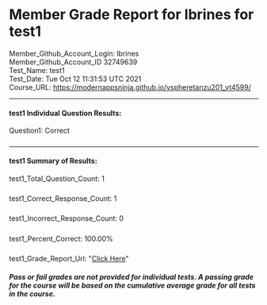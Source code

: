# Member Grade Report for lbrines for test1  
   
Member_Github_Account_Login: lbrines  
Member_Github_Account_ID 32749639  
Test_Name: test1  
Test_Date: Tue Oct 12 11:31:53 UTC 2021  
Course_URL: https://modernappsninja.github.io/vspheretanzu201_vt4599/  
   
---  
#### test1 Individual Question Results:  
Question1: Correct  
#####  
---  
#### test1 Summary of Results:  
test1_Total_Question_Count: 1  
#####  
test1_Correct_Response_Count: 1  
#####  
test1_Incorrect_Response_Count: 0  
#####  
test1_Percent_Correct: 100.00%  
#####  
test1_Grade_Report_Url: "[Click Here](https://github.com/modernappsninjas/lbrines/blob/main/static/userdata/courses/vspheretanzu201_vt4599/grade_report.pr427.test1.md)"
##### Pass or fail grades are not provided for individual tests. A passing grade for the course will be based on the cumulative average grade for all tests in the course.  
